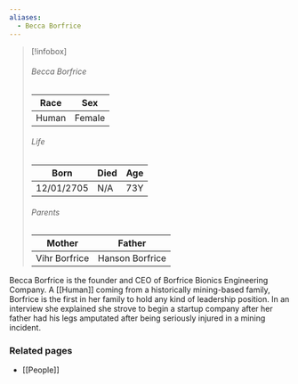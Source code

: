 ```yaml
---
aliases:
  - Becca Borfrice
---
```


> [!infobox]
> ###### Becca Borfrice
> | Race | Sex |
> | ----- | -----|
> | Human | Female |
> ###### Life
> | Born | Died | Age |
> | ----- | ----- | ----- |
> | 12/01/2705 | N/A | 73Y |
> ###### Parents
> | Mother | Father |
> | ----- | ----- |
> | Vihr Borfrice | Hanson Borfrice |

Becca Borfrice is the founder and CEO of Borfrice Bionics Engineering Company. A [[Human]] coming from a historically mining-based family, Borfrice is the first in her family to hold any kind of leadership position. In an interview she explained she strove to begin a startup company after her father had his legs amputated after being seriously injured in a mining incident.


### Related pages

- [[People]]